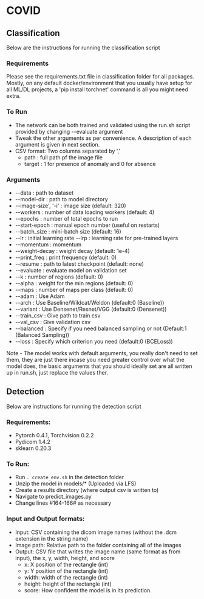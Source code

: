 # COVID

## Classification
Below are the instructions for running the classification script
### Requirements
Please see the requirements.txt file in classification folder for all packages. Mostly, on any default docker/environment that you usually have setup for all ML/DL projects, a 'pip install torchnet' command is all you might need extra.

### To Run
- The network can be both trained and validated using the run.sh script provided by changing --evaluate argument
- Tweak the other arguments as per convenience. A description of each argument is given in next section. 
- CSV format: Two columns separated by ','
  - path : full path pf the image file
  - target : 1 for presence of anomaly and 0 for absence 
  
### Arguments
- --data : path to dataset
- --model-dir : path to model directory
- --image-size', '-i' : image size (default: 320)
- --workers : number of data loading workers (default: 4)
- --epochs : number of total epochs to run
- --start-epoch : manual epoch number (useful on restarts)
- --batch_size : mini-batch size (default: 16)
- --lr : initial learning rate
--lrp : learning rate for pre-trained layers
- --momentum : momentum
- --weight-decay : weight decay (default: 1e-4)
- --print_freq : print frequency (default: 0)
- --resume : path to latest checkpoint (default: none)
- --evaluate : evaluate model on validation set
- --k : number of regions (default: 0)
- --alpha : weight for the min regions (default: 0)
- --maps : number of maps per class (default: 0)
- --adam : Use Adam
- --arch : Use Baseline/Wildcat/Weldon (default:0 (Baseline))
- --variant : Use Densenet/Resnet/VGG (default:0 (Densenet))
- --train_csv : Give path to train csv
- --val_csv : Give validation csv
- --balanced : Specify if you need balanced sampling or not (Default:1 (Balanced Sampling))
- --loss : Specify which criterion you need (default:0 (BCELoss))

Note - The model works with default arguments, you really don't need to set them, they are just there incase you need greater control over what the model does, the basic arguments that you should ideally set are all written up in run.sh, just replace the values ther.

## Detection
Below are instructions for running the detection script
### Requirements:
- Pytorch 0.4.1, Torchvision 0.2.2
- Pydicom 1.4.2
- sklearn 0.20.3

### To Run:
- Run `. create_env.sh` in the detection folder
- Unzip the model in models/* (Uploaded via LFS)
- Create a results directory (where output csv is written to)
- Navigate to predict_images.py
- Change lines #164-166# as necessary

### Input and Output formats:
- Input: CSV containing the dicom image names (without the .dcm extension in the string name)
- Image path: Relative path to the folder containing all of the images 
- Output: CSV file that writes the image name (same format as from input), the x, y, width, height, and score
  - x: X position of the rectangle (int)
  - y: Y position of the rectangle (int)
  - width: width of the rectangle (int)
  - height: height of the rectangle (int)
  - score: How confident the model is in its prediction. 
